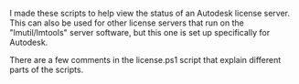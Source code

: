 I made these scripts to help view the status of an Autodesk license server.  
This can also be used for other license servers that run on the "lmutil/lmtools" server software, but this one is set up
specifically for Autodesk.  

There are a few comments in the license.ps1 script that explain different parts of the scripts.
